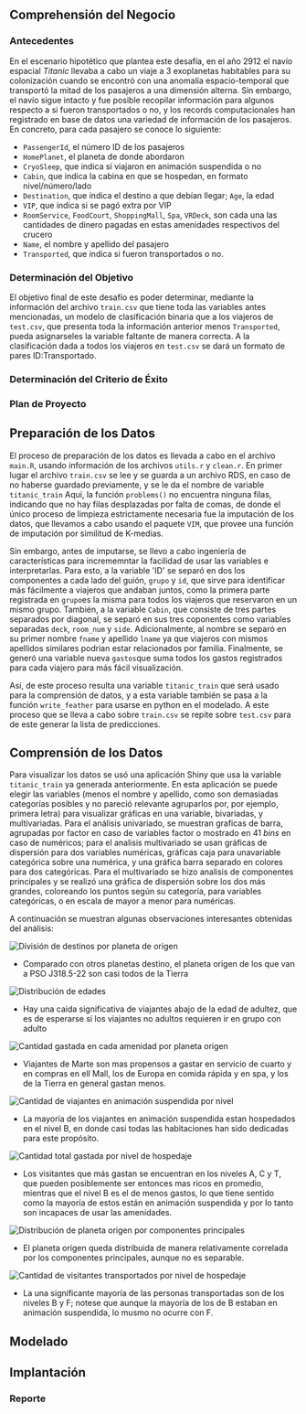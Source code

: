 ## Comprehensión del Negocio

### Antecedentes

En el escenario hipotético que plantea este desafía, en el año 2912 el navío espacial *Titanic* llevaba a cabo un viaje a 3 exoplanetas habitables para su colonización cuando se encontró con una anomalía espacio-temporal que transportó la mitad de los pasajeros a una dimensión alterna. Sin embargo, el navío sigue intacto y fue posible recopilar información para algunos respecto a si fueron transportados o no, y los records computacionales han registrado en base de datos una variedad de información de los pasajeros. En concreto, para cada pasajero se conoce lo siguiente:
- `PassengerId`, el número ID de los pasajeros
- `HomePlanet`, el planeta de donde abordaron
- `CryoSleep`, que indica sí viajaron en animación suspendida o no
- `Cabin`, que indica la cabina en que se hospedan, en formato nivel/número/lado
- `Destination`, que indica el destino a que debían llegar; `Age`, la edad
- `VIP`, que indica si se pagó extra por VIP
- `RoomService`, `FoodCourt`, `ShoppingMall`, `Spa`, `VRDeck`, son cada una las cantidades de dinero pagadas en estas amenidades respectivos del crucero
- `Name`, el nombre y apellido del pasajero
- `Transported`, que indica si fueron transportados o no. 

### Determinación del Objetivo

El objetivo final de este desafío es poder determinar, mediante la información del archivo `train.csv` que tiene toda las variables antes mencionadas, un modelo de clasificación binaria que a los viajeros de `test.csv`, que presenta toda la información anterior menos `Transported`, pueda asignarseles la variable faltante de manera correcta. A la clasificación dada a todos los viajeros en `test.csv` se dará un formato de pares ID:Transportado.

### Determinación del Criterio de Éxito



### Plan de Proyecto

## Preparación de los Datos
El proceso de preparación de los datos es llevada a cabo en el archivo `main.R`, usando información de los archivos `utils.r` y `clean.r`. En primer lugar el archivo `train.csv` se lee y se guarda a un archivo RDS, en caso de no haberse guardado previamente, y se le da el nombre de variable `titanic_train` Aquí, la función `problems()` no encuentra ninguna filas, indicando que no hay filas desplazadas por falta de comas, de donde el único proceso de limpieza estrictamente necesaria fue la imputación de los datos, que llevamos a cabo usando el paquete `VIM`, que provee una función de imputación por similitud de K-medias. 

Sin embargo, antes de imputarse, se llevo a cabo ingeniería de características para incrememntar la facilidad de usar las variables e interpretarlas. Para esto, a la variable 'ID' se separó en dos los componentes a cada lado del guión, `grupo` y `id`, que sirve para identificar más fácilmente a viajeros que andaban juntos, como la primera parte registrada en `grupo`es la misma para todos los viajeros que reservaron en un mismo grupo. También, a la variable `Cabin`, que consiste de tres partes separados por diagonal, se separó en sus tres coponentes como variables separadas `deck`, `room_num` y `side`. Adicionalmente, al nombre se separó en su primer nombre `fname` y apellido `lname` ya que viajeros con mismos apellidos similares podrian estar relacionados por familia. Finalmente, se generó una variable nueva `gastos`que suma todos los gastos registrados para cada viajero para más fácil visualización.

Así, de este proceso resulta una variable `titanic_train` que será usado para la comprensión de datos, y a esta variable también se pasa a la función `write_feather` para usarse en python en el modelado. A este proceso que se lleva a cabo sobre `train.csv` se repite sobre `test.csv` para de este generar la lista de predicciones.

## Comprensión de los Datos

Para visualizar los datos se usó una aplicación Shiny que usa la variable `titanic_train` ya generada anteriormente. En esta aplicación se puede elegir las variables (menos el nombre y apellido, como son demasiadas categorías posibles y no pareció relevante agruparlos por, por ejemplo, primera letra) para visualizar gráficas en una variable, bivariadas, y multivariadas. Para el análisis univariado, se muestran graficas de barra, agrupadas por factor en caso de variables factor o mostrado en 41 *bins* en caso de numéricos; para el analisis multivariado se usan gráficas de dispersión para dos variables numéricas, gráficas caja para unavariable categórica sobre una numérica, y una gráfica barra separado en colores para dos categóricas. Para el multivariado se hizo analisis de componentes principales y se realizó una gráfica de dispersión sobre los dos más grandes, coloreando los puntos según su categoría, para variables categóricas, o en escala de mayor a menor para numéricas.

A continuación se muestran algunas observaciones interesantes obtenidas del análisis:

![División de destinos por planeta de origen](https://github.com/JavierCorralLizarraga/MineriaDeDatos/blob/main/Final/spaceship-titanic/img/destino-homeplanet.png)
- Comparado con otros planetas destino, el planeta origen de los que van a PSO J318.5-22 son casi todos de la Tierra


![Distribución de edades](https://github.com/JavierCorralLizarraga/MineriaDeDatos/blob/main/Final/spaceship-titanic/img/edad.png)
- Hay una caida significativa de viajantes abajo de la edad de adultez, que es de esperarse si los viajantes no adultos requieren ir en grupo con adulto


![Cantidad gastada en cada amenidad por planeta origen](https://github.com/JavierCorralLizarraga/MineriaDeDatos/blob/main/Final/spaceship-titanic/img/gastos-by-homeplanet.png)
- Viajantes de Marte son mas propensos a gastar en servicio de cuarto y en compras en ell Mall, los de Europa en comida rápida y en spa, y los de la Tierra en general gastan menos.


![Cantidad de viajantes en animación suspendida por nivel](https://github.com/JavierCorralLizarraga/MineriaDeDatos/blob/main/Final/spaceship-titanic/img/cryosleep.png)
- La mayoría de los viajantes en animación suspendida estan hospedados en el nivel B, en donde casi todas las habitaciones han sido dedicadas para este propósito.


![Cantidad total gastada por nivel de hospedaje](https://github.com/JavierCorralLizarraga/MineriaDeDatos/blob/main/Final/spaceship-titanic/img/gastos-deck.png)
- Los visitantes que más gastan se encuentran en los niveles A, C y T, que pueden posiblemente ser entonces mas ricos en promedio, mientras que el nivel B es el de menos gastos, lo que tiene sentido como la mayoría de estos están en animación suspendida y por lo tanto son incapaces de usar las amenidades.



![Distribución de planeta origen por componentes principales](https://github.com/JavierCorralLizarraga/MineriaDeDatos/blob/main/Final/spaceship-titanic/img/multivariado.png)
- El planeta orígen queda distribuida de manera relativamente correlada por los componentes principales, aunque no es separable.


![Cantidad de visitantes transportados por nivel de hospedaje](https://github.com/JavierCorralLizarraga/MineriaDeDatos/blob/main/Final/spaceship-titanic/img/transported-deck.png)
- La una significante mayoría de las personas transportadas son de los niveles B y F; notese que aunque la mayoría de los de B estaban en animación suspendida, lo musmo no ocurre con F.


## Modelado

## Implantación

### Reporte
